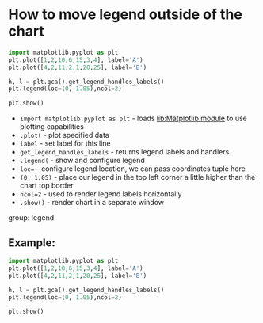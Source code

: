 # How to move legend outside of the chart

```python
import matplotlib.pyplot as plt
plt.plot([1,2,10,6,15,3,4], label='A')
plt.plot([4,2,11,2,1,20,25], label='B')

h, l = plt.gca().get_legend_handles_labels()
plt.legend(loc=(0, 1.05),ncol=2)

plt.show()
```

- `import matplotlib.pyplot as plt` - loads [lib:Matplotlib module](python-matplotlib/how-to-install-matplotlib-python-lib-in-ubuntu-ubuntuversion) to use plotting capabilities
- `.plot(` - plot specified data
- `label` - set label for this line
- `get_legend_handles_labels` - returns legend labels and handlers
- `.legend(` - show and configure legend
- `loc=` - configure legend location, we can pass coordinates tuple here 
- `(0, 1.05)` - place our legend in the top left corner a little higher than the chart top border
- `ncol=2` - used to render legend labels horizontally
- `.show()` - render chart in a separate window

group: legend

## Example: 
```python
import matplotlib.pyplot as plt
plt.plot([1,2,10,6,15,3,4], label='A')
plt.plot([4,2,11,2,1,20,25], label='B')

h, l = plt.gca().get_legend_handles_labels()
plt.legend(loc=(0, 1.05),ncol=2)

plt.show()
```

